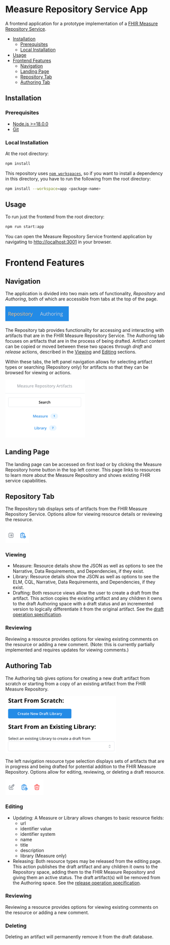 # Measure Repository Service App

A frontend application for a prototype implementation of a [FHIR Measure Repository Service](http://hl7.org/fhir/us/cqfmeasures/measure-repository-service.html).

- [Installation](#installation)
  - [Prerequisites](#prerequisites)
  - [Local Installation](#local-installation)
- [Usage](#usage)
- [Frontend Features](#frontend-features)
  - [Navigation](#navigation)
  - [Landing Page](#landing-page)
  - [Repository Tab](#repository-tab)
  - [Authoring Tab](#authoring-tab)

## Installation

### Prerequisites

- [Node.js >=18.0.0](https://nodejs.org/en/)
- [Git](https://git-scm.com/)

### Local Installation

At the root directory:

```bash
npm install
```

This repository uses [`npm workspaces`](https://docs.npmjs.com/cli/v7/using-npm/workspaces), so if you want to install a dependency in this directory, you have to run the following from the root directory:

```bash
npm install --workspace=app <package-name>
```

## Usage

To run just the frontend from the root directory:

```bash
npm run start:app
```

You can open the Measure Repository Service frontend application by navigating to [http://localhost:3001](http://localhost:3001) in your browser.


# Frontend Features

## Navigation

The application is divided into two main sets of functionality, _Repository_ and _Authoring_, both of which are accessible from tabs at the top of the page.

<img src="./static/tabs.png" alt="Screenshot of tabs" width="200"/>

The Repository tab provides functionality for accessing and interacting with artifacts that are in the FHIR Measure Repository Service. The Authoring tab focuses on artifacts that are in the process of being drafted. Artifact content can be copied or moved between these two spaces through _draft_ and _release_ actions, described in the [Viewing](#viewing) and [Editing](#editing) sections.

Within these tabs, the left panel navigation allows for selecting artifact types or searching (Repository only) for artifacts so that they can be browsed for viewing or actions.

<img src="./static/navigation.png" alt="Screenshot of navigation" width="250"/>

## Landing Page
The landing page can be accessed on first load or by clicking the Measure Repository home button in the top left corner. This page links to resources to learn more about the Measure Repository and shows existing FHIR service capabilities.

## Repository Tab
The Repository tab displays sets of artifacts from the FHIR Measure Repository Service. Options allow for viewing resource details or reviewing the resource.

<img src="./static/repository-options.png" alt="Screenshot of repository options" width="75"/>

### Viewing
-	Measure: Resource details show the JSON as well as options to see the Narrative, Data Requirements, and Dependencies, if they exist.          
-	Library: Resource details show the JSON as well as options to see the ELM, CQL, Narrative, Data Requirements, and Dependencies, if they exist.  
-	Drafting: Both resource views allow the user to create a draft from the artifact. This action copies the existing artifact and any children it owns to the draft Authoring space with a draft status and an incremented version to logically differentiate it from the original artifact. See the [draft operation specification](http://hl7.org/fhir/us/cqfmeasures/measure-repository-service.html#draft).

### Reviewing
Reviewing a resource provides options for viewing existing comments on the resource or adding a new comment. (Note: this is currently partially implemented and requires updates for viewing comments.)

## Authoring Tab
The Authoring tab gives options for creating a new draft artifact from scratch or starting from a copy of an existing artifact from the FHIR Measure Repository. 

<img src="./static/draft-artifact.png" alt="Screenshot of create draft artifact" width="350"/>

The left navigation resource type selection displays sets of artifacts that are in progress and being drafted for potential addition to the FHIR Measure Repository. Options allow for editing, reviewing, or deleting a draft resource.

<img src="./static/authoring-options.png" alt="Screenshot of authoring options" width="120"/>

### Editing
-	Updating: A Measure or Library allows changes to basic resource fields:
    - url
    - identifier value
    - identifier system
    - name
    - title
    - description
    - library (Measure only)
- Releasing: Both resource types may be released from the editing page. This action publishes the draft artifact and any children it owns to the Repository space, adding them to the FHIR Measure Repository and giving them an active status. The draft artifact(s) will be removed from the Authoring space. See the [release operation specification](http://hl7.org/fhir/us/cqfmeasures/measure-repository-service.html#release).

### Reviewing
Reviewing a resource provides options for viewing existing comments on the resource or adding a new comment.

### Deleting
Deleting an artifact will permanently remove it from the draft database.
